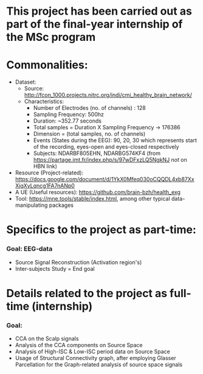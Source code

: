 # This project has been carried out as part of the final-year internship of the MSc program

# Commonalities:
  * Dataset: 
    * Source: http://fcon_1000.projects.nitrc.org/indi/cmi_healthy_brain_network/
    * Characteristics: 
        * Number of Electrodes (no. of channels) : 128
        * Sampling Frequency: 500hz
        * Duration: ~352.77 seconds
        * Total samples = Duration X Sampling Frequency -> 176386
        * Dimension = (total samples, no. of channels)
        * Events (States during the EEG): 90, 20, 30 which represents start of the recording, eyes-open and eyes-closed respectively
        * Subjects: NDARBF805EHN, NDARBG574KF4 (from https://partage.imt.fr/index.php/s/97wDFxzLQ5NgkNJ *not* on HBN link)
  * Resource (Project-related): https://docs.google.com/document/d/1YkX0Mfeq030oCQQDL4xb87XxXjqXyLqncg1FA7nANp0
  * A UE (Useful resources): https://github.com/brain-bzh/health_exg
  * Tool: https://mne.tools/stable/index.html, among other typical data-manipulating packages
  

# Specifics to the project as part-time:
### Goal: EEG-data
  * Source Signal Reconstruction (Activation region's)
  * Inter-subjects Study = End goal
  
# Details related to the project as full-time (internship)
### Goal:
 * CCA on the Scalp signals
 * Analysis of the CCA components on Source Space
 * Analysis of High-ISC & Low-ISC period data on Source Space
 * Usage of Structural Connectivity graph, after employing Glasser Parcellation for the Graph-related analysis of source space signals
  

